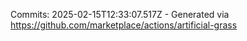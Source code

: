 Commits: 2025-02-15T12:33:07.517Z - Generated via https://github.com/marketplace/actions/artificial-grass
<br>

